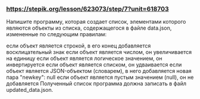 ### https://stepik.org/lesson/623073/step/7?unit=618703

Напишите программу, которая создает список, элементами которого являются объекты из списка, содержащегося в файле data.json, измененные по следующим правилам:

если объект является строкой, в его конец добавляется восклицательный знак
если объект является числом, он увеличивается на единицу
если объект является логическое значением, он инвертируется
если объект является списком, он удваивается
если объект является JSON-объектом (словарем), в него добавляется новая пара "newkey": null
если объект является пустым значением (null), он не добавляется
Полученный список программа должна записать в файл updated_data.json.
